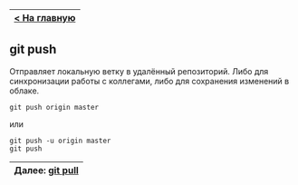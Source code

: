 |[< На главную](readme.md)|
|-|

## git push

Отправляет локальную ветку в удалённый репозиторий. Либо для синхронизации работы с коллегами, либо для сохранения изменений в облаке. 

```
git push origin master
```

или 

```
git push -u origin master
git push
```


| Далее: [git pull](gitpull.md) |
|-|
